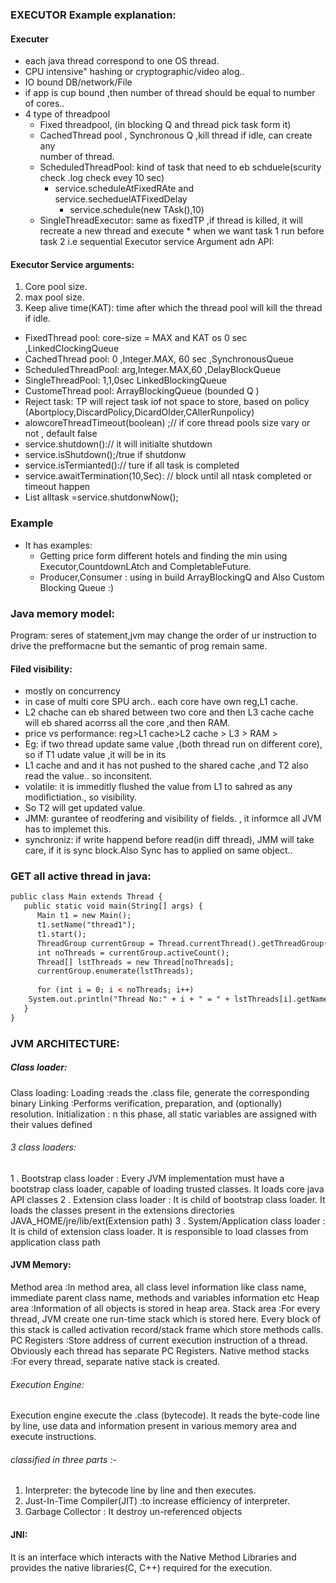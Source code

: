 ### EXECUTOR Example explanation:

 #### Executer 
* each java thread correspond to one OS thread.
* CPU intensive" hashing or cryptographic/video alog..
* IO bound DB/network/File
* if app is cup bound ,then number of thread should be equal to number of 
cores..
* 4 type of threadpool
   * Fixed threadpool, (in blocking Q and thread pick task form it)
   * CachedThread pool , Synchronous  Q ,kill thread if idle, can create any  
   number of thread.
   * ScheduledThreadPool: kind of task that need to eb schduele(scurity check
   .log check evey 10 sec)
	 * service.scheduleAtFixedRAte and service.secheduelATFixedDelay
         * service.schedule(new TAsk(),10)
   * SingleThreadExecutor: same as fixedTP ,if thread is killed, it will 
   recreate a new thread and execute
		 	*  when we want task 1 run before task 2 i.e sequential
 Executor service Argument adn API:
 

#### Executor Service arguments:

 1. Core pool size.
 2. max pool size.
 3. Keep alive time(KAT): time after which the thread pool will kill the thread if idle.

* FixedThread pool: core-size = MAX  and KAT os 0 sec ,LinkedClockingQueue
* CachedThread pool: 0 ,Integer.MAX, 60 sec ,SynchronousQueue
* ScheduledThreadPool: arg,Integer.MAX,60 ,DelayBlockQueue
* SingleThreadPool: 1,1,0sec LinkedBlockingQueue
* CustomeThread pool: ArrayBlockingQueue (bounded Q )
* Reject task: TP will reject task iof not space to store, based on policy
(Abortplocy,DiscardPolicy,DicardOlder,CAllerRunpolicy)
* alowcoreThreadTimeout(boolean) ;// if core thread pools size vary or not , default false
* service.shutdown():// it will initialte shutdown
*  service.isShutdown();/true if shutdonw
* service.isTermianted():// ture if all task is completed
* service.awaitTermination(10,Sec): // block until all ntask completed or timeout happen
* List<Runnable> alltask =service.shutdonwNow();

### Example
 * It has examples:
   - Getting price form different hotels and finding the min using Executor,CountdownLAtch and CompletableFuture.
   - Producer,Consumer : using in build ArrayBlockingQ and Also Custom Blocking Queue :)
   
                
  ### Java memory model:
Program: seres of statement,jvm may change the order of ur instruction to drive the prefformacne but the semantic of prog remain same.

#### Filed visibility:
 * mostly on concurrency
 * in case of multi core SPU arch.. each core have own reg,L1 cache.
 * L2 chache can eb shared between two core and then L3 cache cache will eb shared acorrss all the core ,and then RAM.
 * price vs performance: reg>L1 cache>L2 cache > L3 > RAM > 
 * Eg: if two thread update same value ,(both thread run on different core), so if T1 udate value ,it will be in its
 * L1 cache and and it has not pushed to the shared cache ,and T2 also read the value.. so inconsitent.
 * volatile: it is immeditly flushed the value from L1 to sahred as any modifictiation., so visibility.
 * So T2 will get updated value.
 * JMM: gurantee of reodfering and visibility of fields. , it informce all JVM has to implemet this.
 * synchroniz: if write happend before read(in diff thread), JMM will take care, if it is sync block.Also Sync has to applied on same object..
	 
### GET all active thread in java:
```xml
public class Main extends Thread {
   public static void main(String[] args) {
      Main t1 = new Main();
      t1.setName("thread1");
      t1.start();
      ThreadGroup currentGroup = Thread.currentThread().getThreadGroup();
      int noThreads = currentGroup.activeCount();
      Thread[] lstThreads = new Thread[noThreads];
      currentGroup.enumerate(lstThreads);
      
      for (int i = 0; i < noThreads; i++) 
	System.out.println("Thread No:" + i + " = " + lstThreads[i].getName());
   }
}
```
### JVM ARCHITECTURE:
 ##### Class loader:
  Class loading: 
Loading :reads the .class file, generate the corresponding binary
Linking :Performs verification, preparation, and (optionally) resolution.
Initialization : n this phase, all static variables are assigned with their values defined

###### 3 class loaders: 
1 . Bootstrap class loader : Every JVM implementation must have a bootstrap class loader, capable of loading trusted classes. It loads core java API classes 
2 . Extension class loader : It is child of bootstrap class loader. It loads the classes present in the extensions directories JAVA_HOME/jre/lib/ext(Extension path)
3 . System/Application class loader : It is child of extension class loader. It is responsible to load classes from application class path


#### JVM Memory:
 Method area :In method area, all class level information like class name, immediate parent class name, methods and variables information etc
 Heap area :Information of all objects is stored in heap area. 
 Stack area :For every thread, JVM create one run-time stack which is stored here. Every block of this stack is called activation record/stack frame which store methods calls.
 PC Registers :Store address of current execution instruction of a thread. Obviously each thread has separate PC Registers.
 Native method stacks :For every thread, separate native stack is created. 


 ###### Execution Engine:
 Execution engine execute the .class (bytecode). It reads the byte-code line by line, use data and information present in various memory area and execute instructions.

 ###### classified in three parts :-
 1. Interpreter: the bytecode line by line and then executes. 
 2. Just-In-Time Compiler(JIT) :to increase efficiency of interpreter.
 3. Garbage Collector : It destroy un-referenced objects

 #### JNI:
 It is an interface which interacts with the Native Method Libraries and provides the native libraries(C, C++) required for the execution.


